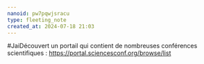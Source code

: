```yaml
---
nanoid: pw7pqwjsracu
type: fleeting_note
created_at: 2024-07-18 21:03
---
```

#JaiDécouvert un portail qui contient de nombreuses conférences scientifiques : https://portal.sciencesconf.org/browse/list
